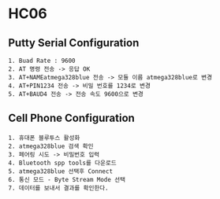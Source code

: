 # HC06

## Putty Serial Configuration

```make
1. Buad Rate : 9600
2. AT 명령 전송 -> 응답 OK
3. AT+NAMEatmega328blue 전송 -> 모듈 이름 atmega328blue로 변경
4. AT+PIN1234 전송 -> 비밀 번호를 1234로 변경
5. AT+BAUD4 전송 -> 전송 속도 9600으로 변경
```

## Cell Phone Configuration

```make
1. 휴대폰 블루투스 활성화
2. atmega328blue 검색 확인
3. 페어링 시도 -> 비밀번호 입력
4. Bluetooth spp tools를 다운로드
5. atmega328blue 선택후 Connect
6. 통신 모드 - Byte Stream Mode 선택
7. 데이터를 보내서 결과를 확인한다.
```
